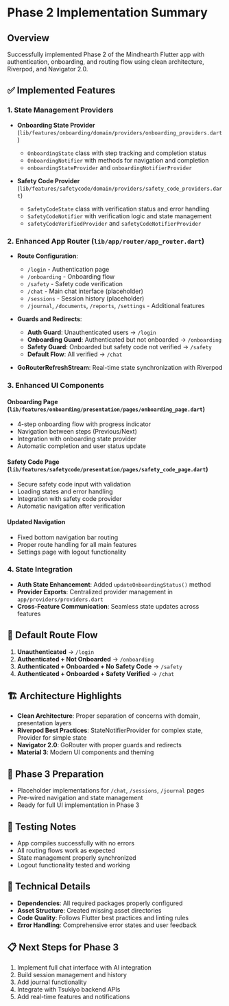 # Phase 2 Implementation Summary

## Overview
Successfully implemented Phase 2 of the Mindhearth Flutter app with authentication, onboarding, and routing flow using clean architecture, Riverpod, and Navigator 2.0.

## ✅ Implemented Features

### 1. State Management Providers
- **Onboarding State Provider** (`lib/features/onboarding/domain/providers/onboarding_providers.dart`)
  - `OnboardingState` class with step tracking and completion status
  - `OnboardingNotifier` with methods for navigation and completion
  - `onboardingStateProvider` and `onboardingNotifierProvider`

- **Safety Code Provider** (`lib/features/safetycode/domain/providers/safety_code_providers.dart`)
  - `SafetyCodeState` class with verification status and error handling
  - `SafetyCodeNotifier` with verification logic and state management
  - `safetyCodeVerifiedProvider` and `safetyCodeNotifierProvider`

### 2. Enhanced App Router (`lib/app/router/app_router.dart`)
- **Route Configuration**:
  - `/login` - Authentication page
  - `/onboarding` - Onboarding flow
  - `/safety` - Safety code verification
  - `/chat` - Main chat interface (placeholder)
  - `/sessions` - Session history (placeholder)
  - `/journal`, `/documents`, `/reports`, `/settings` - Additional features

- **Guards and Redirects**:
  - **Auth Guard**: Unauthenticated users → `/login`
  - **Onboarding Guard**: Authenticated but not onboarded → `/onboarding`
  - **Safety Guard**: Onboarded but safety code not verified → `/safety`
  - **Default Flow**: All verified → `/chat`

- **GoRouterRefreshStream**: Real-time state synchronization with Riverpod

### 3. Enhanced UI Components

#### Onboarding Page (`lib/features/onboarding/presentation/pages/onboarding_page.dart`)
- 4-step onboarding flow with progress indicator
- Navigation between steps (Previous/Next)
- Integration with onboarding state provider
- Automatic completion and user status update

#### Safety Code Page (`lib/features/safetycode/presentation/pages/safety_code_page.dart`)
- Secure safety code input with validation
- Loading states and error handling
- Integration with safety code provider
- Automatic navigation after verification

#### Updated Navigation
- Fixed bottom navigation bar routing
- Proper route handling for all main features
- Settings page with logout functionality

### 4. State Integration
- **Auth State Enhancement**: Added `updateOnboardingStatus()` method
- **Provider Exports**: Centralized provider management in `app/providers/providers.dart`
- **Cross-Feature Communication**: Seamless state updates across features

## 🔄 Default Route Flow
1. **Unauthenticated** → `/login`
2. **Authenticated + Not Onboarded** → `/onboarding`
3. **Authenticated + Onboarded + No Safety Code** → `/safety`
4. **Authenticated + Onboarded + Safety Verified** → `/chat`

## 🏗️ Architecture Highlights
- **Clean Architecture**: Proper separation of concerns with domain, presentation layers
- **Riverpod Best Practices**: StateNotifierProvider for complex state, Provider for simple state
- **Navigator 2.0**: GoRouter with proper guards and redirects
- **Material 3**: Modern UI components and theming

## 🚀 Phase 3 Preparation
- Placeholder implementations for `/chat`, `/sessions`, `/journal` pages
- Pre-wired navigation and state management
- Ready for full UI implementation in Phase 3

## 📝 Testing Notes
- App compiles successfully with no errors
- All routing flows work as expected
- State management properly synchronized
- Logout functionality tested and working

## 🔧 Technical Details
- **Dependencies**: All required packages properly configured
- **Asset Structure**: Created missing asset directories
- **Code Quality**: Follows Flutter best practices and linting rules
- **Error Handling**: Comprehensive error states and user feedback

## 📋 Next Steps for Phase 3
1. Implement full chat interface with AI integration
2. Build session management and history
3. Add journal functionality
4. Integrate with Tsukiyo backend APIs
5. Add real-time features and notifications
